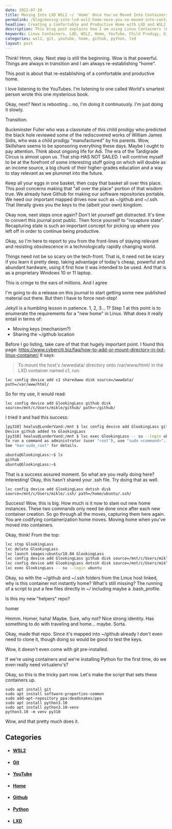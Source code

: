 ```yaml
---
date: 2022-07-20
title: Moving Into LXD WSL2 ~/ 'Home' Once You've Moved Into Containers
permalink: /blog/moving-into-lxd-wsl2-home-once-you-ve-moved-into-containers/
headline: Creating a Comfortable and Productive Home with LXD and WSL2
description: This blog post explains how I am using Linux Containers (LXD) and WSL2 to create a comfortable and productive home, inspired by a YouTube video about a child prodigy. I'm detailing the steps I'm taking to mount my ~/github and ~/.ssh files to my container, codifying the steps to create a container, setting up a script to put a few files directly in ~/ including a .bash_profile, creating a 'helpers' repo.
keywords: Linux Containers, LXD, WSL2, Home, YouTube, Child Prodigy, Github, Software Repositories, Portable, Bash_profile, Helpers Repo, Git, Python, Python3.10, Virtual Environment
categories: wsl2, git, youtube, home, github, python, lxd
layout: post
---
```


Think! Hmm, okay. Next step is still the beginning. Wow is that powerful.
Things are always in transition and I am always re-establishing "home".

This post is about that re-establishing of a comfortable and productive home.

I love listening to the YouTubes. I'm listening to one called World's smartest
person wrote this one mysterious book.

Okay, next? Next is rebooting... no, I'm doing it continuously. I'm just doing
it slowly.

Transition.

Buckminster Fuller who was a classmate of this child prodigy who predicted the
black hole reviewed some of the rediscovered works of William James Sidis, who
was a child prodigy "manufactured" by his parents. Wow, Skillshare seems to be
sponsoring everything these days. Maybe I ought to pay attention. Think about
ongoing life for Adi. The era of the Tardigrade Circus is almost upon us. That
ship HAS NOT SAILED. I will contrive myself to be at the forefront of some
interesting stuff going on which will double as an income source, a big chunk
of their higher-grades education and a way to stay relevant as we plummet into
the future.

Keep all your eggs in one basket, then copy that basket all over this place.
This post concerns making that "all over the place" portion of that wisdom
true. We already have Github for making our software repositories portable. We
need our important mapped drives now such as ~/github and ~/.ssh. That
literally gives you the keys to the (albeit your own) kingdom.

Okay now, next steps once again? Don't let yourself get distracted. It's time
to convert this journal post public. Then force yourself to "recapture state".
Recapturing state is such an important concept for picking up where you left
off in order to continue being productive.

Okay, so I'm here to report to you from the front-lines of staying relevant and
resisting obsolescence in a technologically rapidly changing world.

Things need not be so scary on the tech-front. That is, it need not be scary if
you learn it pretty deep, taking advantage of today's cheap, powerful and
abundant hardware, using it first how it was intended to be used. And that is
as a proprietary Windows 10 or 11 laptop.

This is cringe to the ears of millions. And I agree

I'm going to do a release on this journal to start getting some new published
material out there. But then I have to force next-step!

Jekyll is a humbling lesson in patience. 1, 2, 3... 1? Step 1 at this point is
to enumerate the requirements for a "new home" in Linux. What does it really
entail in terms of:

- Moving keys (mechanism?)
- Sharing the ~/github location

Before I go listing, take care of that that hugely important point. I found
this page: https://www.cyberciti.biz/faq/how-to-add-or-mount-directory-in-lxd-linux-container/
It says:

> To mount the host's /wwwdata/ directory onto /var/www/html/ in the LXD
> container named c1, run:

    lxc config device add c1 sharedwww disk source=/wwwdata/ path=/var/www/html/

So for my use, it would read:

    lxc config device add GlookingLass github disk source=/mnt/c/Users/mikle/github/ path=~/github/

I tried it and had this success:

```bash
[py310] healus@LunderVand:/mnt $ lxc config device add GlookingLass github disk source=/mnt/c/Users/mikle/github/ path=/home/ubuntu/github/
Device github added to GlookingLass
[py310] healus@LunderVand:/mnt $ lxc exec GlookingLass -- su --login ubuntu
To run a command as administrator (user "root"), use "sudo <command>".
See "man sudo_root" for details.

ubuntu@GlookingLass:~$ ls
github
ubuntu@GlookingLass:~$
```

That is a success assured moment. So what are you really doing here?
Interesting! Okay, this hasn't shared your .ssh file. Try doing that as well.

    lxc config device add GlookingLass dotssh disk source=/mnt/c/Users/mikle/.ssh/ path=/home/ubuntu/.ssh/

Success! Wow, this is big. How much is it now to slam out new home instances.
These two commands only need be done once after each new container creation. So
go through all the moves, capturing them here again. You are codifying
containerization home moves. Moving home when you've moved into containers.

Okay, think! From the top:

```bash
lxc stop GlookingLass
lxc delete GlookingLass
lxc launch images:ubuntu/18.04 GlookingLass
lxc config device add GlookingLass github disk source=/mnt/c/Users/mikle/github/ path=/home/ubuntu/github/
lxc config device add GlookingLass dotssh disk source=/mnt/c/Users/mikle/.ssh/ path=/home/ubuntu/.ssh/
lxc exec GlookingLass -- su --login ubuntu
```

Okay, so with the ~/github and ~/.ssh folders from the Linux host linked, why
is this container not instantly home? What's still missing? The running of a
script to put a few files directly in ~/ including maybe a .bash_profile.

Is this my new "helpers" repo?

homer

Hmmm. Homer, haha! Maybe. Sure, why not? Nice strong identity. Has something to
do with traveling and home... maybe. Sorta.

Okay, made that repo. Since it's mapped into ~/github already I don't even need
to clone it, though doing so would be good to test the keys.

Wow, it doesn't even come with git pre-installed.

If we're using containers and we're installing Python for the first time, do we
even really need virtualenv's?

Okay, so this is the tricky part now. Let's make the script that sets these
containers up.

    sudo apt install git
    sudo apt install software-properties-common
    sudo add-apt-repository ppa:deadsnakes/ppa
    sudo apt install python3.10
    sudo apt install python3.10-venv
    python3.10 -m venv py310

Wow, and that pretty much does it.

## Categories

<ul>
<li><h4><a href='/wsl2/'>WSL2</a></h4></li>
<li><h4><a href='/git/'>Git</a></h4></li>
<li><h4><a href='/youtube/'>YouTube</a></h4></li>
<li><h4><a href='/home/'>Home</a></h4></li>
<li><h4><a href='/github/'>Github</a></h4></li>
<li><h4><a href='/python/'>Python</a></h4></li>
<li><h4><a href='/lxd/'>LXD</a></h4></li></ul>